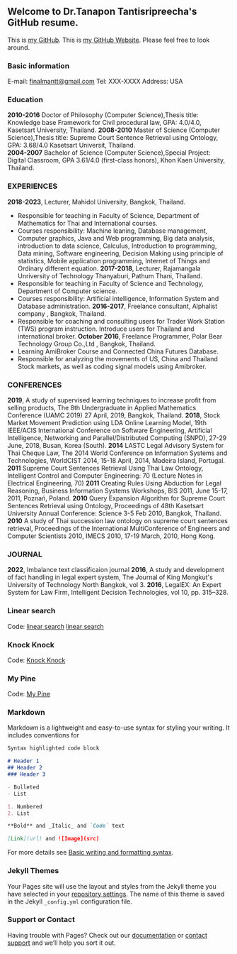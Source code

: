 ## Welcome to Dr.Tanapon Tantisripreecha's GitHub resume.

This is [my GitHub](https://github.com/finalmantt/finalmantt.github.io/edit/main/index.md).
This is [my GitHub Website](https://finalmantt.github.io/). 
Please feel free to look around.
### Basic information 

E-mail: finalmantt@gmail.com
Tel: XXX-XXXX 
Address: USA

### Education 
**2010-2016** Doctor of Philosophy (Computer Science),Thesis title: Knowledge base Framework for Civil procedural law, GPA: 4.0/4.0, Kasetsart University, Thailand. 
**2008-2010** Master of Science (Computer Science),Thesis title: Supreme Court Sentence Retrieval using Ontology, GPA: 3.68/4.0 Kasetsart Universit, Thailand.   
**2004-2007** Bachelor of Science (Computer Science),Special Project: Digital Classroom, GPA 3.61/4.0 (first-class honors), Khon Kaen University, Thailand.

### EXPERIENCES
**2018-2023**, Lecturer, Mahidol University, Bangkok, Thailand. 
- Responsible for teaching in Faculty of Science, Department of Mathematics for Thai and International courses.
- Courses responsibility: Machine leaning, Database management, Computer graphics, Java and Web programming, Big data analysis, introduction to data science, Calculus, Introduction to programming, Data mining, Software engineering, Decision Making using principle of statistics, Mobile application programming, Internet of Things and Ordinary different equation.
**2017-2018**, Lecturer, Rajamangala Unriversity of Technology Thanyaburi, Pathum Thani, Thailand.
- Responsible for teaching in Faculty of Science and Technology, Department of Computer science.
- Courses responsibility: Artificial intelligence, Information System and Database administration.
**2016-2017**, Freelance consultant, Alphalist company , Bangkok, Thailand. 
- Responsible for coaching and consulting users for Trader Work Station (TWS) program instruction. Introduce users for Thailand and international broker.
**October 2016**, Freelance Programmer, Polar Bear Technology Group Co.,Ltd , Bangkok, Thailand. 
- Learning AmiBroker Course and Connected China Futures Database.
- Responsible for analyzing the movements of US, China and Thailand Stock markets, as well as coding signal models using Amibroker.

### CONFERENCES 
**2019**, A study of supervised learning techniques to increase profit from selling products,	The 8th Undergraduate in Applied Mathematics Conference (UAMC 2019)
	27 April, 2019, Bangkok, Thailand.
**2018**, Stock Market Movement Prediction using LDA Online Learning Model, 19th IEEE/ACIS International Conference on Software Engineering, Artificial Intelligence, Networking and Parallel/Distributed Computing (SNPD), 27-29 June, 2018, Busan, Korea (South).
**2014** 	LASTC Legal Advisory System for Thai Cheque Law, The 2014 World Conference on Information Systems and Technologies, WorldCIST 2014, 15-18 April, 2014, Madeira Island, Portugal.
**2011** 	Supreme Court Sentences Retrieval Using Thai Law Ontology, Intelligent Control and Computer Engineering: 70 (Lecture Notes in Electrical Engineering, 70)
**2011** 	Creating Rules Using Abduction for Legal Reasoning, Business Information Systems Workshops, BIS 2011, June 15-17, 2011, Poznań, Poland.
**2010** 	Query Expansion Algorithm for Supreme Court Sentences Retrieval using Ontology, Proceedings of 48th Kasetsart University Annual Conference: Science
3-5 Feb 2010, Bangkok, Thailand.
**2010** 	A study of Thai succession law ontology on supreme court sentences retrieval, Proceedings of the International MultiConference of Engineers and Computer Scientists 2010, IMECS 2010, 17-19 March, 2010, Hong Kong.

### JOURNAL
**2022**, Imbalance text classificaion journal
**2016**, A study and development of fact handling in legal expert system, The Journal of King Mongkut's University of Technology North Bangkok, vol 3.
**2016**, LegalEX: An Expert System for Law Firm, Intelligent Decision Technologies, vol 10, pp. 315–328.


### Linear search
Code:
[linear search](https://finalmantt.github.io/linearsearch.html)
[linear search](https://finalmantt.github.io/linearsearch/index.html)



### Knock Knock
Code:
[Knock Knock](https://finalmantt.github.io/knock.html)

### My Pine
Code:
[My Pine](https://finalmantt.github.io/generatePine.html)

### Markdown

Markdown is a lightweight and easy-to-use syntax for styling your writing. It includes conventions for

```markdown
Syntax highlighted code block

# Header 1
## Header 2
### Header 3

- Bulleted
- List

1. Numbered
2. List

**Bold** and _Italic_ and `Code` text

[Link](url) and ![Image](src)
```

For more details see [Basic writing and formatting syntax](https://docs.github.com/en/github/writing-on-github/getting-started-with-writing-and-formatting-on-github/basic-writing-and-formatting-syntax).

### Jekyll Themes

Your Pages site will use the layout and styles from the Jekyll theme you have selected in your [repository settings](https://github.com/finalmantt/finalmantt.github.io/settings/pages). The name of this theme is saved in the Jekyll `_config.yml` configuration file.

### Support or Contact

Having trouble with Pages? Check out our [documentation](https://docs.github.com/categories/github-pages-basics/) or [contact support](https://support.github.com/contact) and we’ll help you sort it out.
